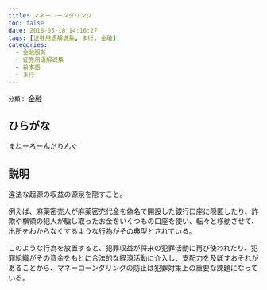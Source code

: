 ```yaml
---
title: マネーローンダリング
toc: false
date: 2018-05-18 14:16:27
tags: [证券用语解说集, ま行, 金融]
categories:
  - 金融服务
  - 证券用语解说集
  - 日本語
  - ま行
---
```


`分類：` [金融](/tags/金融/)

## ひらがな

まねーろーんだりんぐ

## 説明

違法な起源の収益の源泉を隠すこと。

例えば、麻薬密売人が麻薬密売代金を偽名で開設した銀行口座に隠匿したり、詐欺や横領の犯人が騙し取ったお金をいくつもの口座を使い、転々と移動させて、出所をわからなくするような行為がその典型とされている。

このような行為を放置すると、犯罪収益が将来の犯罪活動に再び使われたり、犯罪組織がその資金をもとに合法的な経済活動に介入し、支配力を及ぼすおそれがあることから、マネーローンダリングの防止は犯罪対策上の重要な課題になっている。
